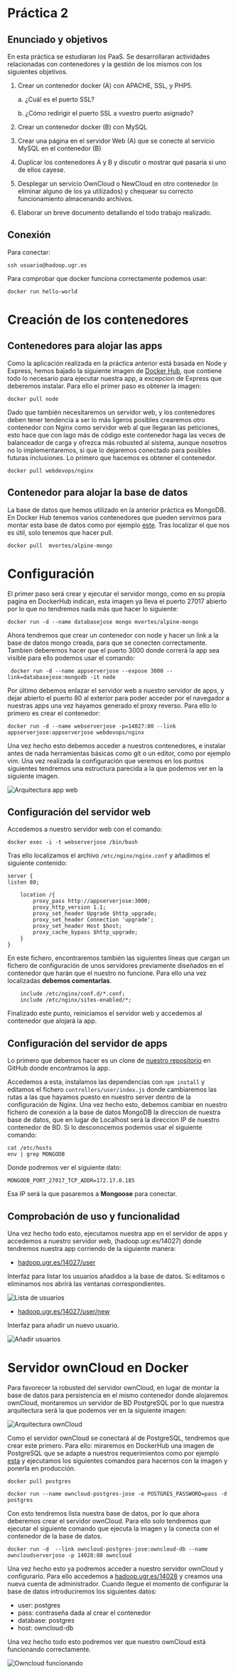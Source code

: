 # Práctica 2

## Enunciado y objetivos

En esta práctica se estudiaran los PaaS. Se desarrollaran actividades relacionadas con contenedores y la gestión de los mismos con los siguientes objetivos. 

1. Crear un contenedor docker (A) con APACHE, SSL, y PHP5.	
	a. ¿Cuál es el puerto SSL?
	
	b. ¿Cómo redirigir el puerto SSL a vuestro puerto asignado?
	2. Crear un contenedor docker (B) con MySQL
3. Crear una página en el servidor Web (A) que se conecte al servicio MySQL en el contenedor (B)
4. Duplicar los contenedores A y B y discutir o mostrar qué pasaría si uno de ellos cayese.
5. Desplegar un servicio OwnCloud o NewCloud en otro contenedor (o eliminar alguno de los ya utilizados) y chequear su correcto funcionamiento almacenando archivos.

6. Elaborar un breve documento detallando el todo trabajo realizado.

## Conexión

Para conectar:

	ssh usuario@hadoop.ugr.es 

Para comprobar que docker funciona correctamente podemos usar:

	docker run hello-world
	

# Creación de los contenedores

## Contenedores para alojar las apps

Como la aplicación realizada en la práctica anterior está basada en Node y Express, hemos bajado la siguiente imagen de [Docker Hub](https://hub.docker.com/_/node/), que contiene todo lo necesario para ejecutar nuestra app, a excepcion de Express que deberemos instalar. Para ello el primer paso es obtener la imagen:
	
	docker pull node
	
		
	
Dado que también necesitaremos un servidor web, y los contenedores deben tener tendencia a ser lo más ligeros posibles crearemos otro contenedor con Nginx como servidor web al que llegaran las peticiones, esto hace que con lago más de código este contenedor haga las veces de balanceador de carga y ofrezca más robusted al sistema, aunque nosotros no lo implementaremos, si que lo dejaremos conectado para posibles futuras inclusiones. Lo primero que hacemos es obtener el contenedor. 

	docker pull webdevops/nginx 
	

## Contenedor para alojar la base de datos

La base de datos que hemos utilizado en la anterior práctica es MongoDB. En Docker Hub tenemos varios contenedores que pueden servirnos para montar esta base de datos como por ejemplo [este](https://hub.docker.com/r/mvertes/alpine-mongo/). Tras localizar el que nos es útil, solo tenemos que hacer pull. 

	docker pull  mvertes/alpine-mongo


# Configuración 


El primer paso será crear y ejecutar el servidor mongo, como en su propia pagina en DockerHub indican, esta imagen ya lleva el puerto 27017 abierto por lo que no tendremos nada más que hacer lo siguiente:

	docker run -d --name databasejose mongo mvertes/alpine-mongo
	
Ahora tendremos que crear un contenedor con node y hacer un link a la base de datos mongo creada, para que se conecten correctamente. Tambien deberemos hacer que el puerto 3000 donde correrá la app sea visible para ello podemos usar el comando:


	 docker run -d --name appserverjose --expose 3000 --link=databasejose:mongodb -it node


Por último debemos enlazar el servidor web a nuestro servidor de apps, y dejar abierto el puerto 80 al exterior para poder acceder por el navegador a nuestras apps una vez hayamos generado el proxy reverso. Para ello lo primero es crear el contenedor:

	docker run -d --name webserverjose -p=14027:80 --link appserverjose:appserverjose webdevops/nginx  
	
	
Una vez hecho esto debemos acceder a nuestros contenedores, e instalar antes de nada herramientas básicas como git o un editor, como por ejemplo vim. Una vez realizada la configuración que veremos en los puntos siguientes tendremos una estructura parecida a la que podemos ver en la siguiente imagen. 

![Arquitectura app web](./images/2.png "Arquitectura app web")


## Configuración del servidor web

Accedemos a nuestro servidor web con el comando:

 	docker exec -i -t webserverjose /bin/bash 
 	
Tras ello localizamos el archivo ``/etc/nginx/nginx.conf`` y añadimos el siguiente contenido:

	server {
    listen 80;

	    location /{
	        proxy_pass http://appserverjose:3000;
	        proxy_http_version 1.1;
	        proxy_set_header Upgrade $http_upgrade;
	        proxy_set_header Connection 'upgrade';
	        proxy_set_header Host $host;
	        proxy_cache_bypass $http_upgrade;
    	} 	
	}


En este fichero, encontraremos también las siguientes líneas que cargan un fichero de configuración de unos servidores previamente diseñados en el contenedor que harán que el nuestro no funcione. Para ello una vez localizadas **debemos comentarlas**. 

		include /etc/nginx/conf.d/*.conf;
    	include /etc/nginx/sites-enabled/*;
	
Finalizado este punto, reiniciamos el servidor web y accedemos al contenedor que alojará la app. 

## Configuración del servidor de apps

Lo primero que debemos hacer es un clone de [nuestro repositorio](https://github.com/joseangeldiazg/MII-CCServicios-Apps/tree/master/P1/webapp) en GitHub donde encontramos la app. 

Accedemos a esta, instalamos las dependencias con ``npm install`` y editamos el fichero ``controllers/user/index.js`` donde cambiaremos las rutas a las que hayamos puesto en nuestro server dentro de la configuración de Nginx. Una vez hecho esto, debemos cambiar en nuestro fichero de conexión a la base de datos MongoDB la direccion de nuestra base de datos, que en lugar de Localhost será la direccion IP de nuestro contenedor de BD. Si lo desconocemos podemos usar el siguiente comando:

	cat /etc/hosts
	env | grep MONGODB
	
Donde podremos ver el siguiente dato:

	MONGODB_PORT_27017_TCP_ADDR=172.17.0.185
	
Esa IP será la que pasaremos a **Mongoose** para conectar. 	

## Comprobación de uso y funcionalidad

Una vez hecho todo esto, ejecutamos nuestra app en el servidor de apps y accedemos a nuestro servidor web, (hadoop.ugr.es/14027) donde tendremos nuestra app corriendo de la siguiente manera:

	
* [hadoop.ugr.es/14027/user](hadoop.ugr.es/14027/user)


Interfaz para listar los usuarios añadidos a la base de datos. Si editamos o eliminamos nos abrirá las ventanas correspondientes.


![Lista de usuarios](images/user.png "Lista de usuarios")

* [hadoop.ugr.es/14027/user/new](hadoop.ugr.es/14027/user/new)

Interfaz para añadir un nuevo usuario. 

![Añadir usuarios](images/usernew.png "Añadir usuarios")


# Servidor ownCloud en Docker


Para favorecer la robusted del servidor ownCloud, en lugar de montar la base de datos para persistencia en el mismo contenedor donde alojaremos ownCloud, montaremos un servidor de BD PostgreSQL por lo que nuestra arquitectura será la que podemos ver en la siguiente imagen:

![Arquitectura ownCloud](images/1.png "Arquitectura ownCloud")


Como el servidor ownCloud se conectará al de PostgreSQL, tendremos que crear este primero. Para ello: miraremos en DockerHub una imagen de PostgreSQL que se adapte a nuestros requerimientos como por ejemplo [esta](https://hub.docker.com/_/postgres/) y ejecutamos los siguientes comandos para hacernos con la imagen y ponerla en producción. 

	docker pull postgres
	
	docker run --name owncloud-postgres-jose -e POSTGRES_PASSWORD=pass -d postgres
	
Con esto tendremos lista nuestra base de datos, por lo que ahora deberemos crear el servidor ownCloud. Para ello solo tendremos que ejecutar el siguiente comando que ejecuta la imagen y la conecta con el contenedor de la base de datos. 

	docker run -d  --link owncloud-postgres-jose:owncloud-db --name owncloudserverjose -p 14028:80 owncloud
	
Una vez hecho esto ya podremos acceder a nuestro servidor ownCloud y configurarlo. Para ello accedemos a [hadoop.ugr.es/14028](hadoop.ugr.es/14028) y creamos una nueva cuenta de administrador. Cuando llegue el momento de configurar la base de datos introduciremos los siguientes datos:

* user: postgres
* pass: contraseña dada al crear el contenedor
* database: postgres
* host: owncloud-db

Una vez hecho todo esto podremos ver que nuestro ownCloud está funcionando correctamente. 


![Owncloud funcionando](images/own.png "Owncloud funcionando")


